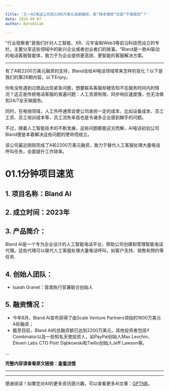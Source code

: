 ```yaml
---

title: '又一AI电话公司获2200万美元高额融资，是“降本增效”还是“不堪其扰”？'
date: 2024-09-07
author: ByteAILab

---
```


"行业观察者"是我们针对人工智能、XR、元宇宙和Web3等前沿科技而设立的专栏，主要分享这些领域中的新兴企业或者创业者们的故事。“Bland是一款AI驱动的电话客服智能体，致力于为企业提供更高效、更智能的客服解决方案。

---
有了A轮2200万美元融资的支持，Bland会给AI电话领域带来怎样的变化？以下是我们的第26期内容，以下Enjoy。

你有没有遇到过商品出现紧急问题，想要联系客服却被告知不在服务时间内的情况？这正是传统电话客服的普遍问题：人工资源有限，同步响应速度慢，也无法做到24/7全天候服务。

同时，在电销领域，人工外呼通常会使公司承担一定的成本，比如设备成本、员工工资、员工培训成本等，员工流失率高也是令诸多企业感到棘手的问题。

不过，随着人工智能技术的不断发展，这些问题都能迎刃而解，AI电话初创公司Bland便是本着解决这些问题的使命而成立。

该公司最近刚刚完成了A轮2200万美元融资，致力于替代人工客服处理大量电话呼叫任务，全面提升工作效率。

# 01.1分钟项目速览

## 1. 项目名称：Bland AI
## 2. 成立时间：2023年
## 3. 产品简介：
Bland AI是一个专为企业设计的人工智能电话平台，帮助公司创建和管理智能电话代理。这些代理可以替代人工客服处理大量电话呼叫，如客户支持、销售和预约等任务.
## 4. 创始人团队：
- Isaiah Granet：首席执行官兼联合创始人

## 5. 融资情况：
- 今年8月，Bland AI宣布获得了由Scale Venture Partners领投的1600万美元A轮融资；
- 截至目前，Bland AI的总融资额已达到2200万美元，其他投资者包括Y Combinator以及一些知名天使投资人，如PayPal创始人Max Levchin、Eleven Labs CTO Piotr Dąbkowski和Twilio创始人Jeff Lawson等。

...

**完整内容请查看原文链接：[查看详情](https://www.aixinzhijie.com/article/6846610)**

---
---
感谢阅读！如果您对AI的更多资讯感兴趣，可以查看更多AI文章：[GPTNB](https://gptnb.com)。